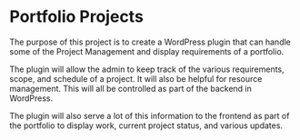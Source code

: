 # Portfolio Projects

The purpose of this project is to create a WordPress plugin that can handle some of the Project Management and display requirements of a portfolio.

The plugin will allow the admin to keep track of the various requirements, scope, and schedule of a project. It will also be helpful for resource management. This will all be controlled as part of the backend in WordPress.

The plugin will also serve a lot of this information to the frontend as part of the portfolio to display work, current project status, and various updates.
